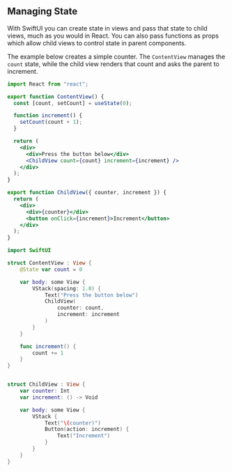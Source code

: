 ## Managing State

With SwiftUI you can create state in views and pass that state to child views, much as you would in React. You can also pass functions as props which allow child views to control state in parent components.

The example below creates a simple counter. The `ContentView` manages the `count` state, while the child view renders that count and asks the parent to increment.

```jsx
import React from "react";

export function ContentView() {
  const [count, setCount] = useState(0);

  function increment() {
    setCount(count + 1);
  }

  return (
    <div>
      <div>Press the button below</div>
      <ChildView count={count} increment={increment} />
    </div>
  );
}

export function ChildView({ counter, increment }) {
  return (
    <div>
      <div>{counter}</div>
      <button onClick={increment}>Increment</button>
    </div>
  );
}
```

```swift
import SwiftUI

struct ContentView : View {
    @State var count = 0

    var body: some View {
        VStack(spacing: 1.0) {
            Text("Press the button below")
            ChildView(
                counter: count,
                increment: increment
            )
        }
    }

    func increment() {
        count += 1
    }
}


struct ChildView : View {
    var counter: Int
    var increment: () -> Void

    var body: some View {
        VStack {
            Text("\(counter)")
            Button(action: increment) {
                Text("Increment")
            }
        }
    }
}

```
